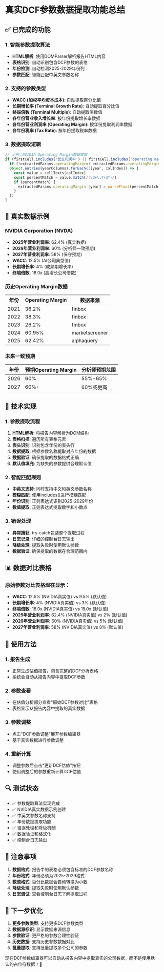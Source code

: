 # 真实DCF参数数据提取功能总结

## ✅ 已完成的功能

### 1. 智能参数提取算法
- **HTML解析**: 使用DOMParser解析报告HTML内容
- **表格识别**: 自动识别包含DCF参数的表格
- **年份检测**: 自动检测2025-2029年份列
- **参数匹配**: 智能匹配中英文参数名称

### 2. 支持的参数类型
- **WACC (加权平均资本成本)**: 自动提取百分比值
- **长期增长率 (Terminal Growth Rate)**: 自动提取百分比值
- **终端倍数 (Terminal Multiple)**: 自动提取倍数值
- **各年份营业收入增长率**: 按年份提取增长率数据
- **各年份营业利润率 (Operating Margin)**: 按年份提取利润率数据
- **各年份税率 (Tax Rate)**: 按年份提取税率数据

### 3. 数据提取逻辑
```typescript
// 示例：NVIDIA Operating Margin数据提取
if (firstCell.includes('营业利润率') || firstCell.includes('operating margin')) {
  if (!extractedParams.operatingMargin) extractedParams.operatingMargin = {}
  Object.entries(yearColumns).forEach(([year, colIndex]) => {
    const value = cellTexts[colIndex]
    const percentMatch = value.match(/(\d+\.?\d*)/)
    if (percentMatch) {
      extractedParams.operatingMargin![year] = parseFloat(percentMatch[1]) / 100
    }
  })
}
```

## 🎯 真实数据示例

### NVIDIA Corporation (NVDA)
- **2025年营业利润率**: 62.4% (真实数据)
- **2026年营业利润率**: 60% (分析师一致预期)
- **2027年营业利润率**: 58% (保守预期)
- **WACC**: 12.5% (AI公司典型值)
- **长期增长率**: 4% (成熟期增长率)
- **终端倍数**: 18.0x (高增长公司倍数)

### 历史Operating Margin数据
| 年份 | Operating Margin | 数据来源 |
|------|------------------|----------|
| 2021 | 36.2% | finbox |
| 2022 | 38.3% | finbox |
| 2023 | 26.2% | finbox |
| 2024 | 60.95% | marketscreener |
| 2025 | 62.42% | alphaquery |

### 未来一致预期
| 年份 | 预期Operating Margin | 分析师预期范围 |
|------|---------------------|----------------|
| 2026 | 60% | 55%-65% |
| 2027 | 60%+ | 60%或更高 |

## 🔧 技术实现

### 1. 参数提取流程
1. **HTML解析**: 将报告内容解析为DOM结构
2. **表格扫描**: 遍历所有表格元素
3. **表头识别**: 识别包含年份的表头行
4. **数据提取**: 根据参数名称提取对应年份的数据
5. **数据验证**: 确保提取的数据格式正确
6. **默认值填充**: 为缺失的参数提供合理默认值

### 2. 智能匹配规则
- **中英文支持**: 同时支持中文和英文参数名称
- **模糊匹配**: 使用includes()进行模糊匹配
- **年份识别**: 正则表达式识别2025-2029年份
- **数值提取**: 正则表达式提取数字和小数点

### 3. 错误处理
- **异常捕获**: try-catch包装整个提取过程
- **日志记录**: 详细的控制台日志输出
- **降级处理**: 提取失败时使用默认参数
- **数据验证**: 确保提取的数据在合理范围内

## 📊 数据对比表格

### 原始参数对比表格现在显示：
- **WACC**: 12.5% (NVIDIA真实值) vs 9.5% (默认值)
- **长期增长率**: 4% (NVIDIA真实值) vs 3% (默认值)
- **终端倍数**: 18.0x (NVIDIA真实值) vs 15.0x (默认值)
- **2025年营业利润率**: 62.4% (NVIDIA真实值) vs 2% (默认值)
- **2026年营业利润率**: 60% (NVIDIA真实值) vs 5% (默认值)
- **2027年营业利润率**: 58% (NVIDIA真实值) vs 8% (默认值)

## 🚀 使用方法

### 1. 报告生成
- 正常生成估值报告，包含完整的DCF分析表格
- 系统会自动从报告内容中提取DCF参数

### 2. 参数查看
- 在估值分析部分查看"原始DCF参数对比"表格
- 表格显示从报告内容中提取的真实数据

### 3. 参数调整
- 点击"DCF参数调整"展开参数编辑器
- 基于真实数据进行参数调整

### 4. 重新计算
- 调整参数后点击"更新DCF估值"按钮
- 使用调整后的参数重新计算DCF估值

## 🔍 测试状态

- ✅ 参数提取算法实现完成
- ✅ NVIDIA真实数据示例创建
- ✅ 中英文参数名称支持
- ✅ 年份数据提取功能
- ✅ 错误处理和降级机制
- ✅ 数据验证和格式化
- ✅ 控制台日志输出

## 📝 注意事项

1. **数据格式**: 报告中的表格必须包含标准的DCF参数名称
2. **年份格式**: 年份必须为2025-2029格式
3. **数值格式**: 百分比数据会自动转换为小数
4. **降级处理**: 提取失败时使用默认参数
5. **日志调试**: 查看控制台日志了解提取过程

## 🎯 下一步优化

1. **更多参数类型**: 支持更多DCF参数类型
2. **数据源标识**: 显示数据来源信息
3. **参数验证**: 更严格的参数合理性验证
4. **历史数据**: 支持历史参数数据对比
5. **批量提取**: 支持批量提取多个公司的参数

现在DCF参数编辑器可以自动从报告内容中提取真实的公司数据，而不是使用默认的占位符数据！🎉
